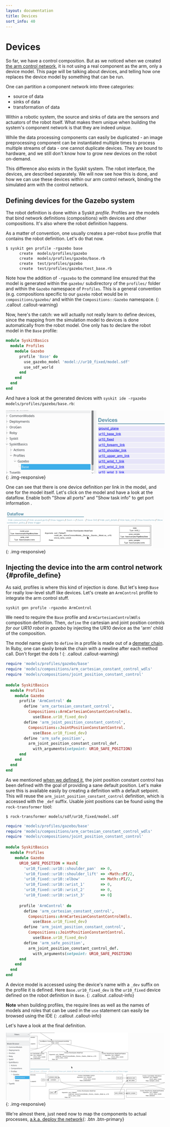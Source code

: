 ```yaml
---
layout: documentation
title: Devices
sort_info: 40
---
```


# Devices

So far, we have a control composition. But as we noticed when we created [the
arm control network](composition.html), it is not using a real component as the
arm, only a device model. This page will be talking about devices, and telling
how one replaces the device model by something that can be run.

One can partition a component network into three categories:

- source of data
- sinks of data
- transformation of data

Within a robotic system, the source and sinks of data are the sensors and
actuators of the robot itself. What makes them unique when building the system's
component network is that they are indeed _unique_.

While the data processing components can easily be duplicated - an image
preprocessing component can be instantiated multiple times to process multiple
streams of data - one cannot duplicate devices.  They are bound to hardware,
and we still don't know how to grow new devices on the robot on-demand.

This difference also exists in the Syskit system. The robot interface, the
devices, are described separately. We will now see how this is done, and
how we can use these devices within our arm control network, binding the
simulated arm with the control network.

## Defining devices for the Gazebo system

The robot definition is done within a Syskit _profile_. Profiles are the models
that bind network definitions (compositions) with devices and other
compositions. It's also where the robot definition happens.

As a matter of convention, one usually creates a per-robot `Base` profile that
contains the robot definition.  Let's do that now.

~~~
$ syskit gen profile -rgazebo base
      create  models/profiles/gazebo
      create  models/profiles/gazebo/base.rb
      create  test/profiles/gazebo
      create  test/profiles/gazebo/test_base.rb
~~~

Note how the addition of `-rgazebo` to the command line ensured that the model
is generated within the `gazebo/` subdirectory of the `profiles/` folder and
within the `Gazebo` namespace of `Profiles`. This is a general convention (e.g.
compositions specific to our `gazebo` robot would be in `compositions/gazebo/` and
within the `Compositions::Gazebo` namespace.
{: .callout .callout-warning}

Now, here's the catch: we will actually not really learn to define devices, since
the mapping from the simulation model to devices is done automatically from the
robot model. One only has to declare the robot model in the `Base` profile:

~~~ruby
module SyskitBasics
  module Profiles
    module Gazebo
      profile 'Base' do
        use_gazebo_model 'model://ur10_fixed/model.sdf'
        use_sdf_world
      end
    end
  end
end
~~~

And have a look at the generated devices with `syskit ide -rgazebo models/profiles/gazebo/base.rb`:

![Devices from the UR10 model](media/devices.png){: .img-responsive}

One can see that there is one device definition per link in the model, and one
for the model itself. Let's click on the model and have a look at the dataflow.
Enable both "Show all ports" and "Show task info" to get port information .

![ModelTask interface](media/device_dataflow.png){: .img-responsive}

## Injecting the device into the arm control network {#profile_define}

As said, profiles is where this kind of injection is done. But let's keep `Base`
for really low-level stuff like devices. Let's create an `ArmControl` profile to
integrate the arm control stuff.

~~~
syskit gen profile -rgazebo ArmControl
~~~

We need to require the `Base` profile and `ArmCartesianControlWdls` composition
definition.  Then, `define` the cartesian and joint position controls _for our
UR10 robot in gazebo_ by injecting the UR10 device as the 'arm' child of the
composition.

The model name given to `define` in a profile is made out of a [demeter
chain](https://martinfowler.com/bliki/FluentInterface.html). In Ruby, one can
easily break the chain with a newline after each method call. Don't forget the
dots !
{: .callout .callout-warning}

~~~ruby
require 'models/profiles/gazebo/base'
require 'models/compositions/arm_cartesian_constant_control_wdls'
require 'models/compositions/joint_position_constant_control'

module SyskitBasics
  module Profiles
    module Gazebo
      profile 'ArmControl' do
        define 'arm_cartesian_constant_control',
          Compositions::ArmCartesianConstantControlWdls.
            use(Base.ur10_fixed_dev)
        define 'arm_joint_position_constant_control',
          Compositions::JointPositionConstantControl.
            use(Base.ur10_fixed_dev)
        define 'arm_safe_position',
          arm_joint_position_constant_control_def.
            with_arguments(setpoint: UR10_SAFE_POSITION)
      end
    end
  end
end
~~~

As we mentioned [when we defined it](constant_generator.html#joint_position_constant_generator),
the joint position constant control has been defined with the goal of providing a sane default
position. Let's make sure this is available easily by creating a definition with a default
setpoint. This will reuse the `arm_joint_position_constant_control` definition, which is accessed
with the `_def` suffix. Usable joint positions can be found using the `rock-transformer` tool:

~~~
$ rock-transformer models/sdf/ur10_fixed/model.sdf
~~~

~~~ruby
require 'models/profiles/gazebo/base'
require 'models/compositions/arm_cartesian_constant_control_wdls'
require 'models/compositions/joint_position_constant_control'

module SyskitBasics
  module Profiles
    module Gazebo
      UR10_SAFE_POSITION = Hash[
        'ur10_fixed::ur10::shoulder_pan'  => 0,
        'ur10_fixed::ur10::shoulder_lift' => -Math::PI/2,
        'ur10_fixed::ur10::elbow'         => Math::PI/2,
        'ur10_fixed::ur10::wrist_1'       => 0,
        'ur10_fixed::ur10::wrist_2'       => 0,
        'ur10_fixed::ur10::wrist_3'       => 0]

      profile 'ArmControl' do
        define 'arm_cartesian_constant_control',
          Compositions::ArmCartesianConstantControlWdls.
            use(Base.ur10_fixed_dev)
        define 'arm_joint_position_constant_control',
          Compositions::JointPositionConstantControl.
            use(Base.ur10_fixed_dev)
        define 'arm_safe_position',
          arm_joint_position_constant_control_def.
            with_arguments(setpoint: UR10_SAFE_POSITION)
      end
    end
  end
end
~~~

A device model is accessed using the device's name with a `_dev` suffix on the
profile it is defined. Here `Base.ur10_fixed_dev` is the `ur10_fixed` device
defined on the robot definition in `Base`.
{: .callout .callout-info}

**Note** when building profiles, the require lines as well as the names of
models and roles that can be used in the `use` statement can easily be browsed
using the IDE
{: .callout .callout-info}

Let's have a look at the final definition.

![Final injected arm control network](media/injected_arm_control_network.png){: .img-responsive}

We're almost there, just need now to map the components to actual processes, [a.k.a. deploy the network](deployment.html){: .btn .btn-primary}
